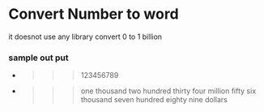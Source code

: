 # Convert Number to word
 it doesnot use any library
 convert 0 to 1 billion
 
 ### sample out put
 
 - >>> 123456789
 - >>> one thousand two hundred thirty four million fifty six thousand seven hundred eighty nine dollars
